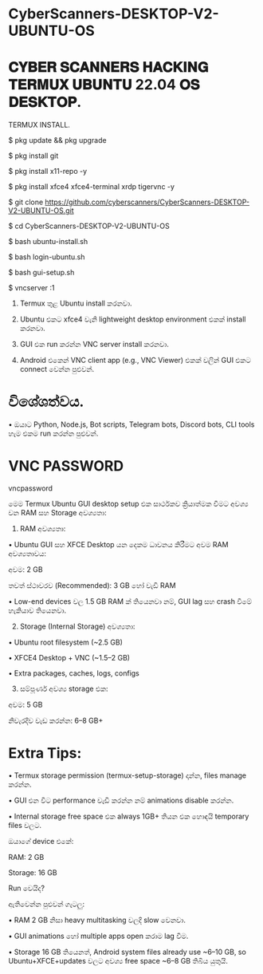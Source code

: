 # CyberScanners-DESKTOP-V2-UBUNTU-OS

# 𝐂𝐘𝐁𝐄𝐑 𝐒𝐂𝐀𝐍𝐍𝐄𝐑𝐒 𝐇𝐀𝐂𝐊𝐈𝐍𝐆 𝐓𝐄𝐑𝐌𝐔𝐗 𝐔𝐁𝐔𝐍𝐓𝐔 22.04 𝐎𝐒 𝐃𝐄𝐒𝐊𝐓𝐎𝐏.

TERMUX INSTALL.

$ pkg update && pkg upgrade

$ pkg install git

$ pkg install x11-repo -y

$ pkg install xfce4 xfce4-terminal xrdp tigervnc -y

$ git clone https://github.com/cyberscanners/CyberScanners-DESKTOP-V2-UBUNTU-OS.git

$ cd CyberScanners-DESKTOP-V2-UBUNTU-OS

$ bash ubuntu-install.sh

$ bash login-ubuntu.sh

$ bash gui-setup.sh

$ vncserver :1

1. Termux තුළ Ubuntu install කරනවා.


2. Ubuntu එකට xfce4 වැනි lightweight desktop environment එකක් install කරනවා.


3. GUI එක run කරන්න VNC server install කරනවා.


4. Android එකෙන් VNC client app (e.g., VNC Viewer) එකක් වලින් GUI එකට connect වෙන්න පුළුවන්.


# විශේශත්වය.

• ඔයාට Python, Node.js, Bot scripts, Telegram bots, Discord bots, CLI tools හැම එකම run කරන්න පුළුවන්.

# VNC PASSWORD

vncpassword


මෙම Termux Ubuntu GUI desktop setup එක සාර්ථකව ක්‍රියාත්මක වීමට අවශ්‍ය වන RAM සහ Storage අවශ්‍යතා:

1. RAM අවශ්‍යතා:

• Ubuntu GUI සහ XFCE Desktop යන දෙකම ධාවනය කිරීමට අවම RAM අවශ්‍යතාවය:

අවම: 2 GB

තවත් ස්ථාවරව (Recommended): 3 GB හෝ වැඩි RAM


• Low-end devices වල 1.5 GB RAM ක් තියෙනවා නම්, GUI lag සහ crash වීමේ හැකියාව තියෙනවා.

2. Storage (Internal Storage) අවශ්‍යතා:

• Ubuntu root filesystem (~2.5 GB)

• XFCE4 Desktop + VNC (~1.5–2 GB)

• Extra packages, caches, logs, configs


3. සම්පූර්ණ අවශ්‍ය storage එක:

අවම: 5 GB

නිවැරදිව වැඩ කරන්න: 6–8 GB+

# Extra Tips:

• Termux storage permission (termux-setup-storage) දාන්න, files manage කරන්න.

• GUI එන විට performance වැඩි කරන්න නම් animations disable කරන්න.

• Internal storage free space එක always 1GB+ තියන එක හොඳයි temporary files වලට.


ඔයාගේ device එකේ:

RAM: 2 GB

Storage: 16 GB

Run වෙයිද?

ඇතිවෙන්න පුළුවන් ගැටලු:

• RAM 2 GB නිසා heavy multitasking වලදි slow වෙනවා.

• GUI animations හෝ multiple apps open කරාම lag වීම.

• Storage 16 GB තියෙනත්, Android system files already use ~6–10 GB, so Ubuntu+XFCE+updates වලට අවශ්‍ය free space ~6–8 GB තිබිය යුතුයි.



